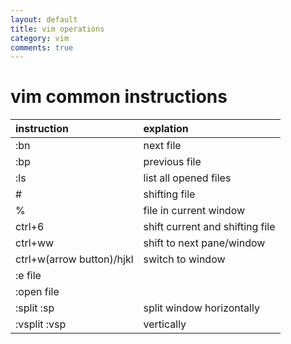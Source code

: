 ```yaml
---
layout: default
title: vim operations
category: vim
comments: true
---
```


# vim common instructions

instruction | explation
:---|:---
 :bn | next file 
:bp | previous file 
:ls | list all opened files  
\# | shifting file  
% | file in current window  
ctrl+6 | shift current and shifting file  
ctrl+ww | shift to next pane/window  
ctrl+w(arrow button)/hjkl | switch to window  
:e file |  
:open file |  
:split :sp | split window horizontally
:vsplit :vsp | vertically
